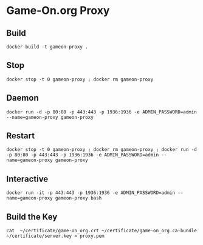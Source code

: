 # Game-On.org Proxy


## Build
```
docker build -t gameon-proxy .
```

## Stop
```
docker stop -t 0 gameon-proxy ; docker rm gameon-proxy
```

## Daemon
```
docker run -d -p 80:80 -p 443:443 -p 1936:1936 -e ADMIN_PASSWORD=admin --name=gameon-proxy gameon-proxy
```

## Restart
```
docker stop -t 0 gameon-proxy ; docker rm gameon-proxy ; docker run -d -p 80:80 -p 443:443 -p 1936:1936 -e ADMIN_PASSWORD=admin --name=gameon-proxy gameon-proxy
```

## Interactive
```
docker run -it -p 443:443 -p 1936:1936 -e ADMIN_PASSWORD=admin --name=gameon-proxy gameon-proxy bash
```

## Build the Key
```
cat  ~/certificate/game-on_org.crt ~/certificate/game-on_org.ca-bundle ~/certificate/server.key > proxy.pem
```